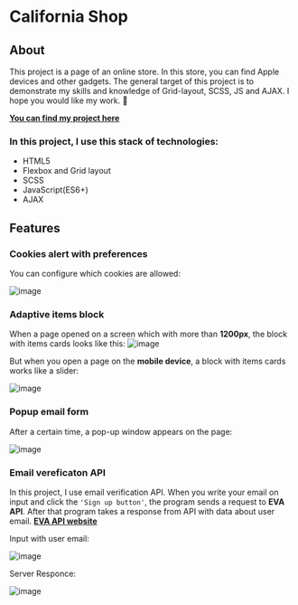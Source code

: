 # California Shop

## About

This project is a page of an online store. In this store, you can find Apple devices and other gadgets. The general target of this project is to demonstrate my skills and knowledge of Grid-layout, SCSS, JS and AJAX. I hope you would like my work. 🙂

<a href="https://alexey-kuzmenko.github.io/california-shop-page/">**You can find my project here**</a>

### In this project, I use this stack of technologies:

- HTML5
- Flexbox and Grid layout
- SCSS
- JavaScript(ES6+)
- AJAX

## Features

### Cookies alert with preferences

You can configure which cookies are allowed:

![image](https://drive.google.com/uc?export=view&id=17EK2aOmTr_c8RxL440TLXHCVkxGQlBgZ)

### Adaptive items block

When a page opened on a screen which with more than **1200px**, the block with items cards looks like this:
![image](https://drive.google.com/uc?export=view&id=1ISf7j3jKvWEDJkjt8vhsNZWkNayINssB)

But when you open a page on the **mobile device**, a block with items cards works like a slider:

![image](https://drive.google.com/uc?export=view&id=1Yg7SZB0DZ4v9Si3JFIK_HFAmlU3eWUNx)

### Popup email form

After a certain time, a pop-up window appears on the page:

![image](https://drive.google.com/uc?export=view&id=1l_hEaUSaheElYZTJK35aN7KHKaSKW5y3)

### Email vereficaton API

In this project, I use email verification API. When you write your email on input and click the `'Sign up button'`, the program sends a request to **EVA API**. After that program takes a response from API with data about user email. <a href='https://eva.pingutil.com/'>**EVA API website**</a>

Input with user email:

![image](https://drive.google.com/uc?export=view&id=1tSKCBkkDgtwg4PdO0RSiBpV7dffUgqYh)

Server Responce:

![image](https://drive.google.com/uc?export=view&id=1Bf7BLu28j0DZd_KX_jm1YQ_kp8OuO7Tk)
